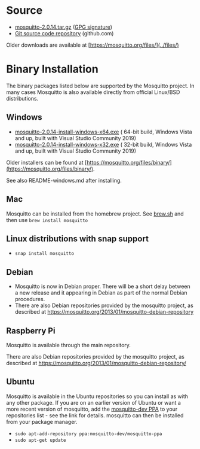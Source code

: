 <!--
.. title: Download
.. slug: download
.. date: 2021-10-27 16:37:38 UTC+1
.. tags: tag
.. category: category
.. link: link
.. description:
.. type: text
-->

# Source

* [mosquitto-2.0.14.tar.gz](https://mosquitto.org/files/source/mosquitto-2.0.14.tar.gz) ([GPG signature](https://mosquitto.org/files/source/mosquitto-2.0.14.tar.gz.asc))
* [Git source code repository](https://github.com/eclipse/mosquitto) (github.com)

Older downloads are available at [https://mosquitto.org/files/](../files/)

# Binary Installation

The binary packages listed below are supported by the Mosquitto project. In many
cases Mosquitto is also available directly from official Linux/BSD
distributions.

## Windows

* [mosquitto-2.0.14-install-windows-x64.exe](https://mosquitto.org/files/binary/win64/mosquitto-2.0.14-install-windows-x64.exe) (
  64-bit build, Windows Vista and up, built with Visual Studio Community 2019)
* [mosquitto-2.0.14-install-windows-x32.exe](https://mosquitto.org/files/binary/win32/mosquitto-2.0.14-install-windows-x86.exe) (
  32-bit build, Windows Vista and up, built with Visual Studio Community 2019)

Older installers can be found at [https://mosquitto.org/files/binary/](https://mosquitto.org/files/binary/).

See also README-windows.md after installing.

## Mac

Mosquitto can be installed from the homebrew project. See
[brew.sh](https://brew.sh/) and then use `brew install mosquitto`

## Linux distributions with snap support

* `snap install mosquitto`

## Debian

* Mosquitto is now in Debian proper. There will be a short delay between a new
  release and it appearing in Debian as part of the normal Debian procedures.
* There are also Debian repositories provided by the mosquitto project, as
  described at <https://mosquitto.org/2013/01/mosquitto-debian-repository>

## Raspberry Pi

Mosquitto is available through the main repository.

There are also Debian repositories provided by the mosquitto project, as
described at <https://mosquitto.org/2013/01/mosquitto-debian-repository/>

## Ubuntu

Mosquitto is available in the Ubuntu repositories so you can install as with
any other package. If you are on an earlier version of Ubuntu or want a more
recent version of mosquitto, add the [mosquitto-dev
PPA](https://launchpad.net/%7Emosquitto-dev/+archive/mosquitto-ppa/) to your
repositories list - see the link for details. mosquitto can then be installed
from your package manager.

* `sudo apt-add-repository ppa:mosquitto-dev/mosquitto-ppa`
* `sudo apt-get update`
